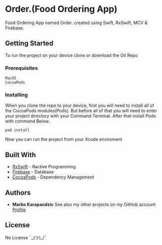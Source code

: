 # Order.(Food Ordering App)
Food Ordering App named Order. created using Swift, RxSwift, MCV & Firebase.
## Getting Started
To run the project on your device clone or download the Git Repo
### Prerequisites
```
MacOS
CocoaPods
```
### Installing
When you clone the repo to your device, first you will need to install all of the CocoaPods modules(Pods).
But before all of that you will need to enter your project directory with your Command Terminal.
After that install Pods with command Below.
```
pod install
```
Now you can run the project from your Xcode enviroment
## Built With
* [RxSwift](https://github.com/ReactiveX/RxSwift/) - Ractive Programming
* [Firebase](https://firebase.google.com/) - Database
* [CocoaPods](https://cocoapods.org/) - Dependency Management
## Authors
* **Marko Karapandzic**
See also my other projects on my GitHub account [Profile](https://github.com/9910)
## License
No License ¯\_(ツ)_/¯

